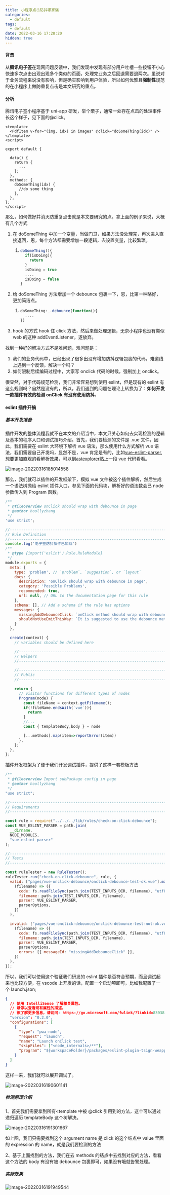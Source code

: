 ```yaml
---
title: 小程序点击防抖哪家强
categories:
  - default
tags:
  - default
date: 2022-03-16 17:28:20
hidden: true
---
```


#### 背景

从**腾讯电子签**在现网问题反馈中，我们发现中发现有部分用户吐槽一些按钮不小心快速多次点击出现出现多个类似的页面，处理完业务之后回退需要退两次。虽说对于业务流程来说没有影响，但是确实影响到用户体验，所以如何优雅且**强制性**规范的在小程序上做防重复点击是本文研究的重点。

#### 分析

腾讯电子签小程序基于 uni-app 研发，举个栗子，通常一处存在点击的处理事件长这个样子，见下面的@click。

```vue
<template>
  <PdfItem v-for="(img, idx) in images" @click="doSomeThing(idx)" />
</template>
<script>

export default {

  data() {
    return {
      ...
    };
  },
  methods: {
    doSomeThing(idx) {
      //do some thing
    },
  },
};
</script>
```

那么，如何做好并消灭防重复点击就是本文要研究的点。拿上面的例子来说，大概有几个方式

1. 在 doSomeThing 中加一个变量，当做门卫，如果方法没处理完，再次进入直接返回，恩，每个方法都需要增加一段逻辑，去设置变量，比较繁琐。

   1. ```javascript
      doSomeThing(){
        if(isDoing){
          return
        }
        isDoing = true
        ....
        isDoing = false
      }
      ```

2. 给 doSomeThing 方法增加一个 debounce 包裹一下，恩，比第一种略好，更加简洁点。

   1. ```javascript
      doSomeThing:_.debounce(function(){
        ....
      })
      ```

3. hook 的方式 hook 住 click 方法，然后来做处理逻辑，无奈小程序也没有类似 web 的这种 addEventListener，遂放弃。

找到一种好的解决方式不是难问题，难问题是：

1. 我们的业务代码中，已经出现了很多出没有增加防抖逻辑包裹的代码，难道线上遇到一个反馈，解决一个吗？
2. 如何限制后续编码过程中，大家写 onclick 代码的时候，强制加上 onclick。

很显然，对于代码规范检测，我们非常容易想到使用 eslint，但是现有的 eslint 有这么规则吗？自然是没有的，所以，我们遇到的问题在理论上转换为了：**如何开发一款插件有效的检测 onClick 有没有使用防抖**。

#### eslint 插件开搞

##### 基本开发准备

插件开发的整体流程我就不在本文的介绍当中，本文只关心如何去实现检测的逻辑及基本的程序入口和调试技巧介绍。首先，我们要检测的文件是 .vue 文件，因此，我们需要在 eslint 大环境下解析 vue 语法，那么使用什么方式解析 vue 语法，我们需要自己开发吗，显然不是，vue 肯定是有的，比如[vue-eslint-parser](https://github.com/vuejs/vue-eslint-parser#readme),想要更加直观的看解析效果，可以到[astexplorer](https://astexplorer.net/)贴上一段 vue 代码看看。

![image-20220316185014558](小程序点击防抖哪家强/image-20220316185014558.png)

那么，我们就可以插件的开发框架下，模拟 vue 文件被这个插件解析，然后生成一个语法树抛给 eslint 插件入口，参见下面的代码块，解析好的语法数会已 node 参数传入到 Program 函数。

```javascript
/**
 * @fileoverview onClick should wrap with debounce in page
 * @author hoollyzhang
 */
'use strict';

//------------------------------------------------------------------------------
// Rule Definition
//------------------------------------------------------------------------------
console.log('电子签防抖插件已加载')
/**
 * @type {import('eslint').Rule.RuleModule}
 */
module.exports = {
  meta: {
    type: 'problem', // `problem`, `suggestion`, or `layout`
    docs: {
      description: 'onClick should wrap with debounce in page',
      category: 'Possible Problems',
      recommended: true,
      url: null, // URL to the documentation page for this rule
    },
    schema: [], // Add a schema if the rule has options
    messages: {
      missingAddDebounceClick: `onClick method should wrap with debounce, use "import { debounce } from '@/utils/custom-lodash'" and wrap with it in the page.`,
      shouldNotUseEmitThisWay: `It is suggested to use the debounce method of wrapping`
    }
  },

  create(context) {
    // variables should be defined here

    //----------------------------------------------------------------------
    // Helpers
    //----------------------------------------------------------------------

    //----------------------------------------------------------------------
    // Public
    //----------------------------------------------------------------------

    return {
      // visitor functions for different types of nodes
      Program(node) {
        const fileName = context.getFilename();
        if(!fileName.endsWith(`vue`)){
          return
        }
        //...
        const { templateBody,body } = node

        [...methods].map(item=>reportError(item))
      },
    };
  },
};

```

插件开发框架为了便于我们开发调试插件，提供了这样一套模板方法

```javascript
/**
 * @fileoverview Import subPackage config in page
 * @author hoollyzhang
 */
"use strict";

//------------------------------------------------------------------------------
// Requirements
//------------------------------------------------------------------------------

const rule = require("../../../lib/rules/check-on-click-debounce");
const VUE_ESLINT_PARSER = path.join(
  __dirname,
  NODE_MODULES,
  "vue-eslint-parser"
);

//------------------------------------------------------------------------------
// Tests
//------------------------------------------------------------------------------

const ruleTester = new RuleTester();
ruleTester.run("check-on-click-debounce", rule, {
  valid: ["pages/vue-onclick-debounce/onclick-debounce-test-ok.vue"].map(
    (filename) => ({
      code: fs.readFileSync(path.join(TEST_INPUTS_DIR, filename), "utf8"),
      filename: path.join(TEST_INPUTS_DIR, filename),
      parser: VUE_ESLINT_PARSER,
      parserOptions,
    })
  ),

  invalid: ["pages/vue-onclick-debounce/onclick-debounce-test-not-ok.vue"].map(
    (filename) => ({
      code: fs.readFileSync(path.join(TEST_INPUTS_DIR, filename), "utf8"),
      filename: path.join(TEST_INPUTS_DIR, filename),
      parser: VUE_ESLINT_PARSER,
      parserOptions,
      errors: [{ messageId: "missingAddDebounceClick" }],
    })
  ),
});
```

所以，我们可以使用这个验证我们研发的 eslint 插件是否符合预期，而且调试起来也比较方便，在 vscode 上开发的话，配置一个启动项即可，比如我配置了一个 launch.json;

```json
{
  // 使用 IntelliSense 了解相关属性。
  // 悬停以查看现有属性的描述。
  // 欲了解更多信息，请访问: https://go.microsoft.com/fwlink/?linkid=830387
  "version": "0.2.0",
  "configurations": [
    {
      "type": "pwa-node",
      "request": "launch",
      "name": "Launch onClick test",
      "skipFiles": ["<node_internals>/**"],
      "program": "${workspaceFolder}/packages/eslint-plugin-tsign-weapp/tests/lib/rules/check-on-click-debounce.js"
    }
  ]
}
```

这样一来，我们就可以展开调试了。

![image-20220316190601141](小程序点击防抖哪家强/image-20220316190601141.png)

##### 检测原理介绍

1、首先我们需要拿到所有<template 中被 @click 引用到的方法，这个可以通过递归遍历 templateBody 这个树解决。

![image-20220316191301667](小程序点击防抖哪家强/image-20220316191301667.png)

如上图，我们只需要找到这个 argument name 是 click 的这个结点中 value 里面的 expression 的 name，就是我们要检测的方法

2、基于上面找到的方法，我们在去 methods 的结点中去找到对应的方法，看看这个方法的 body 有没有被 debounce 包裹即可，如果没有哦就告警处理。

##### 实际效果

![image-20220316191949544](小程序点击防抖哪家强/image-20220316191949544.png)
